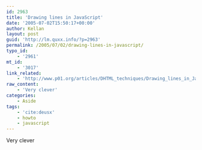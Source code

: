 ```yaml
---
id: 2963
title: 'Drawing lines in JavaScript'
date: '2005-07-02T15:50:17+00:00'
author: Kellan
layout: post
guid: 'http://lm.quxx.info/?p=2963'
permalink: /2005/07/02/drawing-lines-in-javascript/
typo_id:
    - '2961'
mt_id:
    - '3017'
link_related:
    - 'http://www.p01.org/articles/DHTML_techniques/Drawing_lines_in_JavaScript/'
raw_content:
    - 'Very clever'
categories:
    - Aside
tags:
    - 'cite:deusx'
    - howto
    - javascript
---
```


Very clever